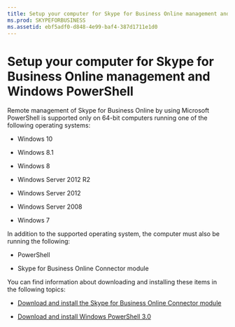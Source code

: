 ```yaml
---
title: Setup your computer for Skype for Business Online management and Windows PowerShell
ms.prod: SKYPEFORBUSINESS
ms.assetid: ebf5adf0-d848-4e99-baf4-387d1711e1d0
---
```



# Setup your computer for Skype for Business Online management and Windows PowerShell

Remote management of Skype for Business Online by using Microsoft PowerShell is supported only on 64-bit computers running one of the following operating systems:
  
    
    


- Windows 10
    
  
- Windows 8.1
    
  
- Windows 8
    
  
- Windows Server 2012 R2
    
  
- Windows Server 2012
    
  
- Windows Server 2008
    
  
- Windows 7
    
  

In addition to the supported operating system, the computer must also be running the following:
  
    
    


- PowerShell
    
  
- Skype for Business Online Connector module
    
  
You can find information about downloading and installing these items in the following topics:
-  [Download and install the Skype for Business Online Connector module](download-and-install-the-skype-for-business-online-connector-module.md)
    
  
-  [Download and install Windows PowerShell 3.0](download-and-install-windows-powershell-3-0.md)
    
  

